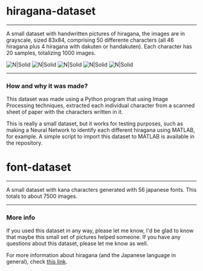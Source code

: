 # hiragana-dataset
----
A small dataset with handwritten pictures of hiragana, the images are in grayscale, sized 83x84, comprising 50 differente characters (all 46 hiragana plus 4 hiragana with dakuten or handakuten). Each character has 20 samples, totalizing 1000 images.

![N|Solid](https://raw.githubusercontent.com/inoueMashuu/hiragana-dataset/master/hiragana_images/kanaA9.jpg) ![N|Solid](https://raw.githubusercontent.com/inoueMashuu/hiragana-dataset/master/hiragana_images/kanaI17.jpg) ![N|Solid](https://raw.githubusercontent.com/inoueMashuu/hiragana-dataset/master/hiragana_images/kanaU0.jpg) ![N|Solid](https://raw.githubusercontent.com/inoueMashuu/hiragana-dataset/master/hiragana_images/kanaE10.jpg) ![N|Solid](https://raw.githubusercontent.com/inoueMashuu/hiragana-dataset/master/hiragana_images/kanaO5.jpg) 

----
### How and why it was made?
This dataset was made using a Python program that using Image Processing techniques, extracted each individual character from a scanned sheet of paper with the characters written in it.

This is really a small dataset, but it works for testing purposes, such as making a Neural Network to identify each different hiragana using MATLAB, for example. A simple script to import this dataset to MATLAB is available in the repository.

# font-dataset
----
A small dataset with kana characters generated with 56 japanese fonts. This totals to about 7500 images.

----
### More info
If you used this dataset in any way, please let me know, I'd be glad to know that maybe this small set of pictures helped someone. If you have any questions about this dataset, please let me know as well. 

For more information about hiragana (and the Japanese language in general), check [this link](http://www.guidetojapanese.org/learn/grammar/hiragana).